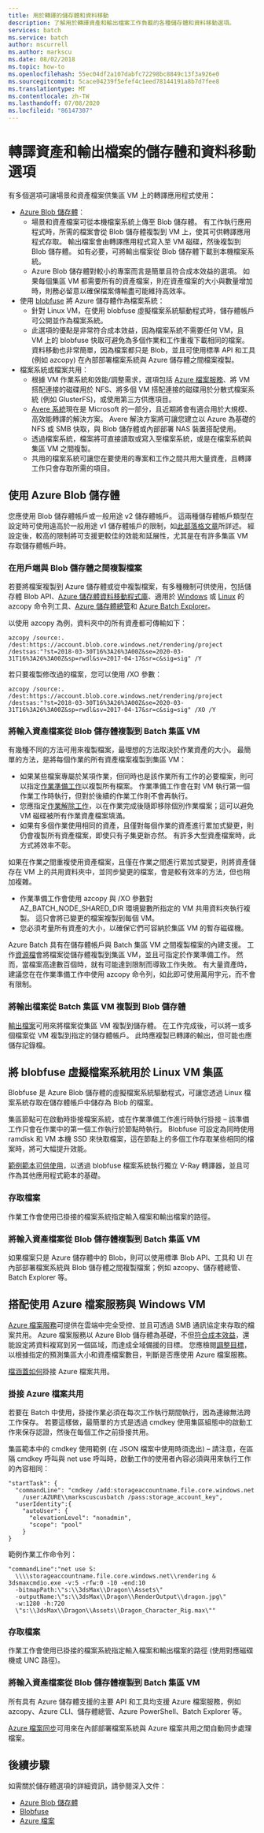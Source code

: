 ```yaml
---
title: 用於轉譯的儲存體和資料移動
description: 了解用於轉譯資產和輸出檔案工作負載的各種儲存體和資料移動選項。
services: batch
ms.service: batch
author: mscurrell
ms.author: markscu
ms.date: 08/02/2018
ms.topic: how-to
ms.openlocfilehash: 55ec04df2a107dabfc72298bc8849c13f3a926e0
ms.sourcegitcommit: 5cace04239f5efef4c1eed78144191a8b7d7fee8
ms.translationtype: MT
ms.contentlocale: zh-TW
ms.lasthandoff: 07/08/2020
ms.locfileid: "86147307"
---
```

# <a name="storage-and-data-movement-options-for-rendering-asset-and-output-files"></a>轉譯資產和輸出檔案的儲存體和資料移動選項

有多個選項可讓場景和資產檔案供集區 VM 上的轉譯應用程式使用：

* [Azure Blob 儲存體](../storage/blobs/storage-blobs-introduction.md)：
  * 場景和資產檔案可從本機檔案系統上傳至 Blob 儲存體。 有工作執行應用程式時，所需的檔案會從 Blob 儲存體複製到 VM 上，使其可供轉譯應用程式存取。 輸出檔案會由轉譯應用程式寫入至 VM 磁碟，然後複製到 Blob 儲存體。  如有必要，可將輸出檔案從 Blob 儲存體下載到本機檔案系統。
  * Azure Blob 儲存體對較小的專案而言是簡單且符合成本效益的選項。  如果每個集區 VM 都需要所有的資產檔案，則在資產檔案的大小與數量增加時，則務必留意以確保檔案傳輸盡可能維持高效率。  
* 使用 [blobfuse](../storage/blobs/storage-how-to-mount-container-linux.md) 將 Azure 儲存體作為檔案系統：
  * 針對 Linux VM，在使用 blobfuse 虛擬檔案系統驅動程式時，儲存體帳戶可公開並作為檔案系統。
  * 此選項的優點是非常符合成本效益，因為檔案系統不需要任何 VM，且 VM 上的 blobfuse 快取可避免為多個作業和工作重複下載相同的檔案。  資料移動也非常簡單，因為檔案都只是 Blob，並且可使用標準 API 和工具 (例如 azcopy) 在內部部署檔案系統與 Azure 儲存體之間檔案複製。
* 檔案系統或檔案共用：
  * 根據 VM 作業系統和效能/調整需求，選項包括 [Azure 檔案服務](../storage/files/storage-files-introduction.md)、將 VM 搭配連接的磁碟用於 NFS、將多個 VM 搭配連接的磁碟用於分散式檔案系統 (例如 GlusterFS)，或使用第三方供應項目。
  * [Avere 系統](https://www.averesystems.com/)現在是 Microsoft 的一部分，且近期將會有適合用於大規模、高效能轉譯的解決方案。  Avere 解決方案將可讓您建立以 Azure 為基礎的 NFS 或 SMB 快取，與 Blob 儲存體或內部部署 NAS 裝置搭配使用。
  * 透過檔案系統，檔案將可直接讀取或寫入至檔案系統，或是在檔案系統與集區 VM 之間複製。
  * 共用的檔案系統可讓您在要使用的專案和工作之間共用大量資產，且轉譯工作只會存取所需的項目。

## <a name="using-azure-blob-storage"></a>使用 Azure Blob 儲存體

您應使用 Blob 儲存體帳戶或一般用途 v2 儲存體帳戶。  這兩種儲存體帳戶類型在設定時可使用遠高於一般用途 v1 儲存體帳戶的限制，如[此部落格文章](https://azure.microsoft.com/blog/announcing-larger-higher-scale-storage-accounts/)所詳述。  經設定後，較高的限制將可支援更較佳的效能和延展性，尤其是在有許多集區 VM 存取儲存體帳戶時。

### <a name="copying-files-between-client-and-blob-storage"></a>在用戶端與 Blob 儲存體之間複製檔案

若要將檔案複製到 Azure 儲存體或從中複製檔案，有多種機制可供使用，包括儲存體 Blob API、[Azure 儲存體資料移動程式庫](https://github.com/Azure/azure-storage-net-data-movement)、適用於 [Windows](../storage/common/storage-use-azcopy-v10.md) 或 [Linux](../storage/common/storage-use-azcopy-v10.md) 的 azcopy 命令列工具、[Azure 儲存體總管](https://azure.microsoft.com/features/storage-explorer/)和 [Azure Batch Explorer](https://azure.github.io/BatchExplorer/)。

以使用 azcopy 為例，資料夾中的所有資產都可傳輸如下：


`azcopy /source:. /dest:https://account.blob.core.windows.net/rendering/project /destsas:"?st=2018-03-30T16%3A26%3A00Z&se=2020-03-31T16%3A26%3A00Z&sp=rwdl&sv=2017-04-17&sr=c&sig=sig" /Y`

若只要複製修改過的檔案，您可以使用 /XO 參數：

`azcopy /source:. /dest:https://account.blob.core.windows.net/rendering/project /destsas:"?st=2018-03-30T16%3A26%3A00Z&se=2020-03-31T16%3A26%3A00Z&sp=rwdl&sv=2017-04-17&sr=c&sig=sig" /XO /Y`

### <a name="copying-input-asset-files-from-blob-storage-to-batch-pool-vms"></a>將輸入資產檔案從 Blob 儲存體複製到 Batch 集區 VM

有幾種不同的方法可用來複製檔案，最理想的方法取決於作業資產的大小。
最簡單的方法，是將每個作業的所有資產檔案複製到集區 VM：

* 如果某些檔案專屬於某項作業，但同時也是該作業所有工作的必要檔案，則可以指定[作業準備工作](/rest/api/batchservice/job/add#jobpreparationtask)以複製所有檔案。  作業準備工作會在對 VM 執行第一個作業工作時執行，但對於後續的作業工作則不會再執行。
* 您應指定[作業解除工作](/rest/api/batchservice/job/add#jobreleasetask)，以在作業完成後隨即移除個別作業檔案；這可以避免 VM 磁碟被所有作業資產檔案填滿。
* 如果有多個作業使用相同的資產，且僅對每個作業的資產進行累加式變更，則仍會複製所有資產檔案，即使只有子集更新亦然。  有許多大型資產檔案時，此方式將效率不彰。

如果在作業之間重複使用資產檔案，且僅在作業之間進行累加式變更，則將資產儲存在 VM 上的共用資料夾中，並同步變更的檔案，會是較有效率的方法，但也稍加複雜。

* 作業準備工作會使用 azcopy 與 /XO 參數對 AZ_BATCH_NODE_SHARED_DIR 環境變數所指定的 VM 共用資料夾執行複製。  這只會將已變更的檔案複製到每個 VM。
* 您必須考量所有資產的大小，以確保它們可容納於集區 VM 的暫存磁碟機。

Azure Batch 具有在儲存體帳戶與 Batch 集區 VM 之間複製檔案的內建支援。  工作[資源檔](/rest/api/batchservice/job/add#resourcefile)會將檔案從儲存體複製到集區 VM，並且可指定於作業準備工作。  然而，當檔案高達數百個時，就有可能達到限制而導致工作失敗。  有大量資產時，建議您在在作業準備工作中使用 azcopy 命令列，如此即可使用萬用字元，而不會有限制。

### <a name="copying-output-files-to-blob-storage-from-batch-pool-vms"></a>將輸出檔案從 Batch 集區 VM 複製到 Blob 儲存體

[輸出檔案](/rest/api/batchservice/task/add#outputfile)可用來將檔案從集區 VM 複製到儲存體。  在工作完成後，可以將一或多個檔案從 VM 複製到指定的儲存體帳戶。  此時應複製已轉譯的輸出，但可能也應儲存記錄檔。

## <a name="using-a-blobfuse-virtual-file-system-for-linux-vm-pools"></a>將 blobfuse 虛擬檔案系統用於 Linux VM 集區

Blobfuse 是 Azure Blob 儲存體的虛擬檔案系統驅動程式，可讓您透過 Linux 檔案系統存取在儲存體帳戶中儲存為 Blob 的檔案。

集區節點可在啟動時掛接檔案系統，或在作業準備工作進行時執行掛接 – 該準備工作只會在作業中的第一個工作執行於節點時執行。  Blobfuse 可設定為同時使用 ramdisk 和 VM 本機 SSD 來快取檔案，這在節點上的多個工作存取某些相同的檔案時，將可大幅提升效能。

[範例範本可供使用](https://github.com/Azure/BatchExplorer-data/tree/master/ncj/vray/render-linux-with-blobfuse-mount)，以透過 blobfuse 檔案系統執行獨立 V-Ray 轉譯器，並且可作為其他應用程式範本的基礎。

### <a name="accessing-files"></a>存取檔案

作業工作會使用已掛接的檔案系統指定輸入檔案和輸出檔案的路徑。

### <a name="copying-input-asset-files-from-blob-storage-to-batch-pool-vms"></a>將輸入資產檔案從 Blob 儲存體複製到 Batch 集區 VM

如果檔案只是 Azure 儲存體中的 Blob，則可以使用標準 Blob API、工具和 UI 在內部部署檔案系統與 Blob 儲存體之間複製檔案；例如 azcopy、儲存體總管、Batch Explorer 等。

## <a name="using-azure-files-with-windows-vms"></a>搭配使用 Azure 檔案服務與 Windows VM

[Azure 檔案服務](../storage/files/storage-files-introduction.md)可提供在雲端中完全受控、並且可透過 SMB 通訊協定來存取的檔案共用。  Azure 檔案服務以 Azure Blob 儲存體為基礎，不但[符合成本效益](https://azure.microsoft.com/pricing/details/storage/files/)，還能設定將資料複寫到另一個區域，而達成全域備援的目標。  您應檢閱[調整目標](../storage/files/storage-files-scale-targets.md#azure-files-scale-targets)，以根據指定的預測集區大小和資產檔案數目，判斷是否應使用 Azure 檔案服務。

[檔涵蓋如何](../storage/files/storage-how-to-use-files-windows.md)掛接 Azure 檔案共用。

### <a name="mounting-an-azure-files-share"></a>掛接 Azure 檔案共用

若要在 Batch 中使用，掛接作業必須在每次工作執行期間執行，因為連線無法跨工作保存。  若要這樣做，最簡單的方式是透過 cmdkey 使用集區組態中的啟動工作來保存認證，然後在每個工作之前掛接共用。

集區範本中的 cmdkey 使用範例 (在 JSON 檔案中使用時須逸出) – 請注意，在區隔 cmdkey 呼叫與 net use 呼叫時，啟動工作的使用者內容必須與用來執行工作的內容相同：

```
"startTask": {
  "commandLine": "cmdkey /add:storageaccountname.file.core.windows.net
    /user:AZURE\\markscuscusbatch /pass:storage_account_key",
  "userIdentity":{
    "autoUser": {
      "elevationLevel": "nonadmin",
      "scope": "pool"
    }
}
```

範例作業工作命令列：
```
"commandLine":"net use S:
  \\\\storageaccountname.file.core.windows.net\\rendering &
3dsmaxcmdio.exe -v:5 -rfw:0 -10 -end:10
  -bitmapPath:\"s:\\3dsMax\\Dragon\\Assets\"
  -outputName:\"s:\\3dsMax\\Dragon\\RenderOutput\\dragon.jpg\"
  -w:1280 -h:720
  \"s:\\3dsMax\\Dragon\\Assets\\Dragon_Character_Rig.max\""
```

### <a name="accessing-files"></a>存取檔案

作業工作會使用已掛接的檔案系統指定輸入檔案和輸出檔案的路徑 (使用對應磁碟機或 UNC 路徑)。

### <a name="copying-input-asset-files-from-blob-storage-to-batch-pool-vms"></a>將輸入資產檔案從 Blob 儲存體複製到 Batch 集區 VM

所有具有 Azure 儲存體支援的主要 API 和工具均支援 Azure 檔案服務，例如 azcopy、Azure CLI、儲存體總管、Azure PowerShell、Batch Explorer 等。

[Azure 檔案同步](../storage/files/storage-sync-files-planning.md)可用來在內部部署檔案系統與 Azure 檔案共用之間自動同步處理檔案。

## <a name="next-steps"></a>後續步驟

如需關於儲存體選項的詳細資訊，請參閱深入文件：

* [Azure Blob 儲存體](../storage/blobs/storage-blobs-introduction.md)
* [Blobfuse](../storage/blobs/storage-how-to-mount-container-linux.md)
* [Azure 檔案](../storage/files/storage-files-introduction.md)
